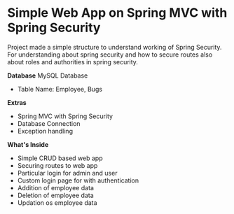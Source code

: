 # Simple Web App on Spring MVC with Spring Security
Project made a simple structure to understand working of Spring Security.
For understanding about spring security and how to secure routes also about roles and authorities in spring security.


**Database**
MySQL Database
- Table Name: Employee, Bugs

**Extras**
- Spring MVC with Spring Security
- Database Connection
- Exception handling

**What's Inside**
- Simple CRUD based web app
- Securing routes to web app
- Particular login for admin and user
- Custom login page for with authentication
- Addition of employee data
- Deletion of employee data
- Updation os employee data
